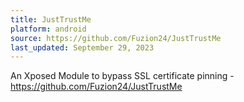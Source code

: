 ```yaml
---
title: JustTrustMe
platform: android
source: https://github.com/Fuzion24/JustTrustMe
last_updated: September 29, 2023
---
```


An Xposed Module to bypass SSL certificate pinning - <https://github.com/Fuzion24/JustTrustMe>